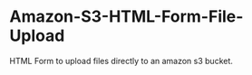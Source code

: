 Amazon-S3-HTML-Form-File-Upload
===============================

HTML Form to upload files directly to an amazon s3 bucket.

